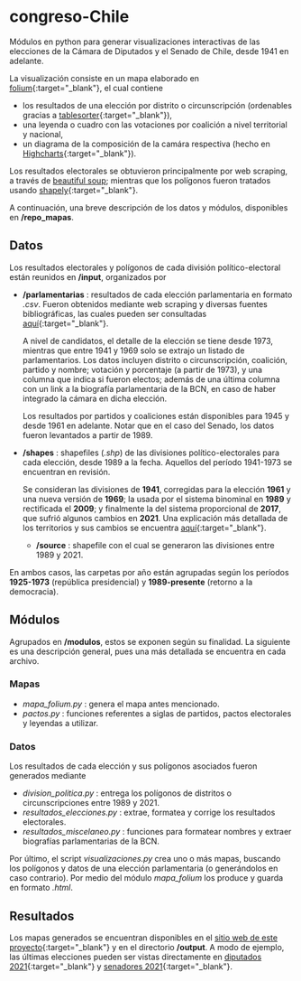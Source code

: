 # congreso-Chile
Módulos en python para generar visualizaciones interactivas de las elecciones de la Cámara de Diputados y el Senado de Chile, desde 1941 en adelante.

La visualización consiste en un mapa elaborado en [folium](https://python-visualization.github.io/folium/){:target="_blank"}, el cual contiene 
* los resultados de una elección por distrito o circunscripción (ordenables gracias a [tablesorter](https://mottie.github.io/tablesorter/docs/){:target="_blank"}),
* una leyenda o cuadro con las votaciones por coalición a nivel territorial y nacional, 
* un diagrama de la composición de la camára respectiva (hecho en [Highcharts](https://www.highcharts.com/){:target="_blank"}).  

Los resultados electorales se obtuvieron principalmente por web scraping, a través de [beautiful soup](https://www.crummy.com/software/BeautifulSoup/bs4/doc/); mientras que los polígonos fueron tratados usando [shapely](https://shapely.readthedocs.io/en/stable/manual.html){:target="_blank"}.

A continuación, una breve descripción de los datos y módulos, disponibles en **/repo_mapas**.

## Datos
Los resultados electorales y polígonos de cada división político-electoral están reunidos en **/input**, organizados por
* **/parlamentarias** : resultados de cada elección parlamentaria en formato *.csv*. Fueron obtenidos mediante web scraping y diversas fuentes bibliográficas, las cuales pueden ser consultadas [aquí](/fuentes.html){:target="_blank"}.  
	
  A nivel de candidatos, el detalle de la elección se tiene desde 1973, mientras que entre 1941 y 1969 solo se extrajo un listado de parlamentarios. Los datos incluyen distrito o circunscripción, coalición, partido y nombre; votación y porcentaje (a partir de 1973), y una columna que indica si fueron electos; además de una última columna con un link a la biografía parlamentaria de la BCN, en caso de haber integrado la cámara en dicha elección.  
  
  Los resultados por partidos y coaliciones están disponibles para 1945 y desde 1961 en adelante. Notar que en el caso del Senado, los datos fueron levantados a partir de 1989. 
  
* **/shapes** : shapefiles (*.shp*) de las divisiones político-electorales para cada elección, desde 1989 a la fecha. Aquellos del período 1941-1973 se encuentran en revisión.
  	
  Se consideran las divisiones de **1941**, corregidas para la elección **1961** y una nueva versión de **1969**; la usada por el sistema binominal en **1989** y rectificada el **2009**; y finalmente la del sistema proporcional de **2017**, que sufrió algunos cambios en **2021**. Una explicación más detallada de los territorios y sus cambios se encuentra [aquí](/sistemas.html){:target="_blank"}. 
  * **/source** : shapefile con el cual se generaron las divisiones entre 1989 y 2021. 

En ambos casos, las carpetas por año están agrupadas según los períodos **1925-1973** (república presidencial) y **1989-presente** (retorno a la democracia).

## Módulos
Agrupados en **/modulos**, estos se exponen según su finalidad. La siguiente es una descripción general, pues una más detallada se encuentra en cada archivo.

### Mapas
* *mapa_folium.py* : genera el mapa antes mencionado.
* *pactos.py* : funciones referentes a siglas de partidos, pactos electorales y leyendas a utilizar.

### Datos
Los resultados de cada elección y sus polígonos asociados fueron generados mediante
* *division_politica.py* : entrega los polígonos de distritos o circunscripciones entre 1989 y 2021.
* *resultados_elecciones.py* : extrae, formatea y corrige los resultados electorales.
* *resultados_miscelaneo.py* : funciones para formatear nombres y extraer biografías parlamentarias de la BCN.

Por último, el script *visualizaciones.py* crea uno o más mapas, buscando los polígonos y datos de una elección parlamentaria (o generándolos en caso contrario). Por medio del módulo *mapa_folium* los produce y guarda en formato *.html*.   

## Resultados
Los mapas generados se encuentran disponibles en el [sitio web de este proyecto](/index.html){:target="_blank"} y en el directorio **/output**. A modo de ejemplo, las últimas elecciones pueden ser vistas directamente en [diputados 2021](mapas/2022-2026_Diputados.html){:target="_blank"} y [senadores 2021](mapas/2022-2026_Senadores.html){:target="_blank"}. 



